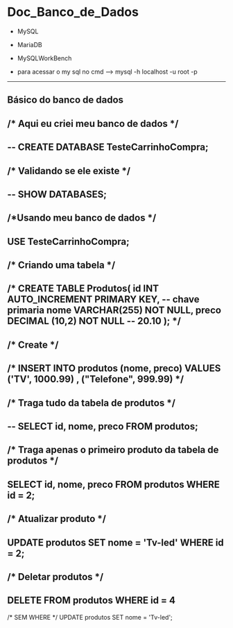 # Doc_Banco_de_Dados
- MySQL
- MariaDB
- MySQLWorkBench

- para acessar o my sql no cmd --> mysql -h localhost -u root -p
---
Básico do banco de dados
---
/* Aqui eu criei meu banco de dados */
---
-- CREATE DATABASE TesteCarrinhoCompra;
---
/* Validando se ele existe */
---
-- SHOW DATABASES;
---
/*Usando meu banco de dados */
---
USE TesteCarrinhoCompra;
---

/* Criando uma tabela */
---
/*
CREATE TABLE Produtos(
	id INT AUTO_INCREMENT PRIMARY KEY, -- chave primaria
	nome VARCHAR(255) NOT NULL,
	preco DECIMAL (10,2) NOT NULL -- 20.10
);
*/
---
/* Create */
---
/*
INSERT INTO produtos (nome, preco) 
VALUES
	('TV', 1000.99) , 
	("Telefone", 999.99)
*/
---
/* Traga tudo da tabela de produtos */
---
-- SELECT id, nome, preco FROM produtos;
---
/* Traga apenas o primeiro produto da tabela de produtos */
---
SELECT id, nome, preco FROM produtos WHERE id = 2;
---
/* Atualizar produto */
---
UPDATE produtos SET nome = 'Tv-led'  WHERE id = 2;
---
/* Deletar produtos */
---
DELETE FROM produtos WHERE id = 4
---
/* SEM WHERE */
UPDATE produtos SET nome = 'Tv-led';
